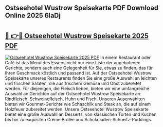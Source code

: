 ## Ostseehotel Wustrow Speisekarte PDF Download Online 2025 6laDj

# <h2><a href="http://gc710s.nevu.top/?p=Ostseehotel+Wustrow+Speisekarte">🔗 👉🔴 Ostseehotel Wustrow Speisekarte 2025 PDF</a></h2>

[![Ostseehotel Wustrow Speisekarte 2025 PDF](https://i.imgur.com/dBaPXMq.png)](http://gc710s.nevu.top/?p=Ostseehotel+Wustrow+Speisekarte)
In einem Restaurant oder Café ist das Menü des Essens nicht nur eine Liste der angebotenen Gerichte, sondern auch eine Gelegenheit für Sie, etwas zu finden, das für Ihren Geschmack köstlich und passend ist. Auf der Ostseehotel Wustrow Speisekarte unseres Restaurants finden Sie eine große Auswahl an leichten und frischen Salaten, die aus frischem Gemüse und Obst zubereitet werden. Für diejenigen, die Fleisch lieben, bieten wir eine umfangreiche Auswahl an Gerichten auf der Ostseehotel Wustrow Speisekarte an: Rindfleisch, Schweinefleisch, Huhn und Fisch. Unseren Auserwählten bieten wir Gourmet-Gerichte wie Schaschlik und Steak an, die auf einem Holzfeuer zubereitet werden. Unsere Ostseehotel Wustrow Speisekarte bietet eine große Auswahl an Desserts, von klassischen Torten und Kuchen bis hin zu exquisiten Crème Brûlée und Schokoladen-Schneitz-Puddings.
